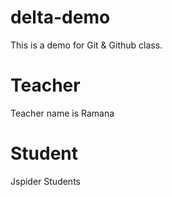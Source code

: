# delta-demo
 This is a demo for Git &amp; Github class.

 # Teacher
 Teacher name is Ramana

 # Student
 Jspider Students
 
